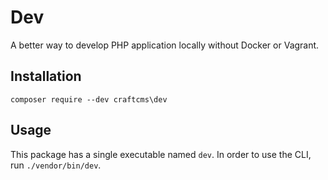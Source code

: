 # Dev

A better way to develop PHP application locally without Docker or Vagrant.

## Installation

```shell script
composer require --dev craftcms\dev
```

## Usage

This package has a single executable named `dev`. In order to 
use the CLI, run `./vendor/bin/dev`. 
